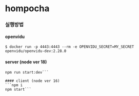# hompocha

### 실행방법
#### openvidu
```$ docker run -p 4443:4443 --rm -e OPENVIDU_SECRET=MY_SECRET openvidu/openvidu-dev:2.28.0```

#### server (node ver 18)
```npm i
npm run start:dev```

#### client (node ver 16)
```npm i
npm start```



